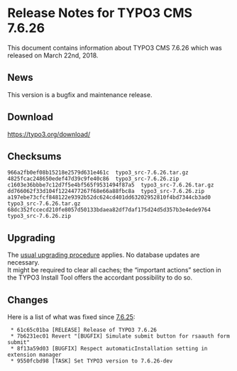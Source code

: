 Release Notes for TYPO3 CMS 7.6.26
==================================

This document contains information about TYPO3 CMS 7.6.26 which was
released on March 22nd, 2018.

News
----

This version is a bugfix and maintenance release.

Download
--------

<https://typo3.org/download/>

Checksums
----------------

    966a2fb0ef08b15218e2579d631e461c  typo3_src-7.6.26.tar.gz
    4825fcac248650edef47d39c9fe40c86  typo3_src-7.6.26.zip
    c1603e36bbbe7c12d7f5e4bf565f9531494f87a5  typo3_src-7.6.26.tar.gz
    dd766062f33d104f1224477267f68e66a88fbc8a  typo3_src-7.6.26.zip
    a197ebe73cfcf848122e9392b52dc624cd401dd63202952810f4bd7344cb3ad0  typo3_src-7.6.26.tar.gz
    68dc352fccecd210fe8057d50133bdaea82df7daf175d24d5d357b3e4ede9764  typo3_src-7.6.26.zip

Upgrading
---------

The [usual upgrading
procedure](https://docs.typo3.org/typo3cms/InstallationGuide/) applies.
No database updates are necessary.\
It might be required to clear all caches; the “important actions”
section in the TYPO3 Install Tool offers the accordant possibility to do
so.

Changes
-------

Here is a list of what was fixed since
[7.6.25](TYPO3_CMS_7.6.25):

```
 * 61c65c01ba [RELEASE] Release of TYPO3 7.6.26
 * 7b6231ec01 Revert "[BUGFIX] Simulate submit button for rsaauth form submit"
 * 8f13a59d03 [BUGFIX] Respect automaticInstallation setting in extension manager
 * 9550fcbd98 [TASK] Set TYPO3 version to 7.6.26-dev
```
